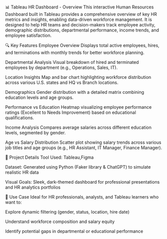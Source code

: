 📊 Tableau HR Dashboard - Overview
This interactive Human Resources Dashboard built in Tableau provides a comprehensive overview of key HR metrics and insights, enabling data-driven workforce management. It is designed to help HR teams and decision-makers track employee activity, demographic distributions, departmental performance, income trends, and employee satisfaction.

🔍 Key Features
Employee Overview
Displays total active employees, hires, and terminations with monthly trends for better workforce planning.

Departmental Analysis
Visual breakdown of hired and terminated employees by department (e.g., Operations, Sales, IT).

Location Insights
Map and bar chart highlighting workforce distribution across various U.S. states and HQ vs Branch locations.

Demographics
Gender distribution with a detailed matrix combining education levels and age groups.

Performance vs Education
Heatmap visualizing employee performance ratings (Excellent to Needs Improvement) based on educational qualifications.

Income Analysis
Compares average salaries across different education levels, segmented by gender.

Age vs Salary Distribution
Scatter plot showing salary trends across various job titles and age groups (e.g., HR Assistant, IT Manager, Finance Manager).

📁 Project Details
Tool Used: Tableau,Figma

Dataset: Generated using Python (Faker library & ChatGPT) to simulate realistic HR data

Visual Goals: Sleek, dark-themed dashboard for professional presentations and HR analytics portfolios

📌 Use Case
Ideal for HR professionals, analysts, and Tableau learners who want to:

Explore dynamic filtering (gender, status, location, hire date)

Understand workforce composition and salary equity

Identify potential gaps in departmental or educational performance
